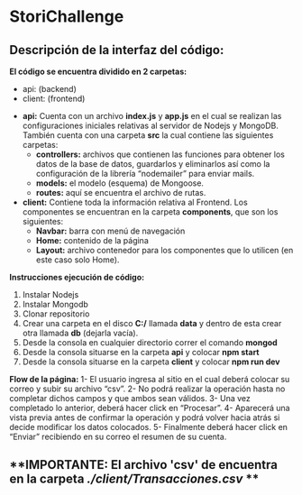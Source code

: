 # **StoriChallenge** 

## Descripción de la interfaz del código: 
**El código se encuentra dividido en 2 carpetas:**
-	api: (backend)
-	client: (frontend)

* **api:** Cuenta con un archivo **index.js** y **app.js** en el cual se realizan las configuraciones iniciales relativas al servidor de Nodejs y MongoDB. 
También cuenta con una carpeta **src** la cual contiene las siguientes carpetas: 
  *  **controllers:** archivos que contienen las funciones para obtener los datos de la base de datos, guardarlos y eliminarlos así como la configuración de la librería “nodemailer” para enviar mails.  
  *  **models:** el modelo (esquema) de Mongoose. 
  *  **routes:** aquí se encuentra el archivo de rutas. 
* **client:** Contiene toda la información relativa al Frontend. Los componentes se encuentran en la carpeta **components**, que son los siguientes: 
  *  **Navbar:** barra con menú de navegación 
  *  **Home:** contenido de la página 
  *  **Layout:** archivo contenedor para los componentes que lo utilicen (en este caso solo Home). 

**Instrucciones ejecución de código:**
1. Instalar Nodejs
2. Instalar Mongodb
3. Clonar repositorio
4. Crear una carpeta en el disco **C:/** llamada **data** y dentro de esta crear otra llamada **db** (dejarla vacía). 
5. Desde la consola en cualquier directorio correr el comando **mongod** 
6. Desde la consola situarse en la carpeta **api** y colocar **npm start** 
7. Desde la consola situarse en la carpeta **client** y colocar **npm run dev**

**Flow de la página:**
1-	El usuario ingresa al sitio en el cual deberá colocar su correo y subir su archivo “csv”.
2-	No podrá realizar la operación hasta no completar dichos campos y que ambos sean válidos.
3-	Una vez completado lo anterior, deberá hacer click en “Procesar”.
4-	Aparecerá una vista previa antes de confirmar la operación y podrá volver hacia atrás si decide modificar los datos colocados.
5-	Finalmente deberá hacer click en “Enviar” recibiendo en su correo el resumen de su cuenta.

## **IMPORTANTE: El archivo 'csv' de encuentra en la carpeta *./client/Transacciones.csv* **
